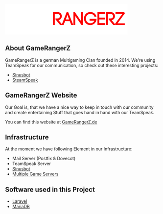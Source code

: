 ![GameRangerZ Logo](./public/img/GRZLogo.png)

## About GameRangerZ
GameRangerZ is a german Multigaming Clan founded in 2014.
We're using TeamSpeak for our communication, so check out these interesting projects:

- [Sinusbot](https://github.com/SinusBot)
- [SteamSpeak](https://github.com/dalexhd/SteamSpeak)

## GameRangerZ Website
Our Goal is, that we have a nice way to keep in touch with our community and 
create entertaining Stuff that goes hand in hand with our TeamSpeak.

You can find this website at [GameRangerZ.de](https://gamerangerz.de)

## Infrastructure

At the moment we have following Element in our Infrastructure:

- Mail Server (Postfix & Dovecot)
- TeamSpeak Server
- [Sinusbot](https://github.com/SinusBot)
- [Multiple Game Servers](https://github.com/GameServerManagers/LinuxGSM)

## Software used in this Project

- [Laravel](https://github.com/laravel)
- [MariaDB](https://github.com/mariadb)
